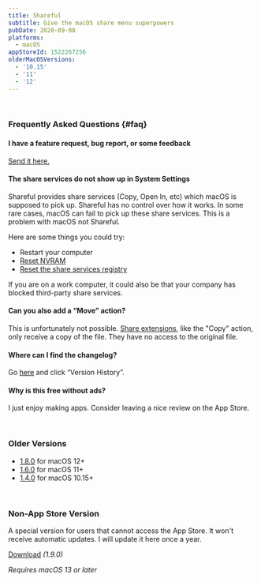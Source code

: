 ```yaml
---
title: Shareful
subtitle: Give the macOS share menu superpowers
pubDate: 2020-09-08
platforms:
  - macOS
appStoreId: 1522267256
olderMacOSVersions:
  - '10.15'
  - '11'
  - '12'
---
```


<br>

### Frequently Asked Questions {#faq}

#### I have a feature request, bug report, or some feedback

[Send it here.](https://sindresorhus.com/feedback?product=Shareful&referrer=Website-FAQ)

#### The share services do not show up in System Settings

Shareful provides share services (Copy, Open In, etc) which macOS is supposed to pick up. Shareful has no control over how it works. In some rare cases, macOS can fail to pick up these share services. This is a problem with macOS not Shareful.

Here are some things you could try:
- Restart your computer
- [Reset NVRAM](https://support.apple.com/en-us/HT204063)
- [Reset the share services registry](https://web.archive.org/web/20180711015728/https://support.apple.com/en-us/HT203129)

If you are on a work computer, it could also be that your company has blocked third-party share services.

#### Can you also add a “Move” action?

This is unfortunately not possible. [Share extensions](https://developer.apple.com/design/human-interface-guidelines/macos/extensions/share-extensions/), like the "Copy" action, only receive a copy of the file. They have no access to the original file.

#### Where can I find the changelog?

Go [here](https://apps.apple.com/app/id1522267256) and click “Version History”.

#### Why is this free without ads?

I just enjoy making apps. Consider leaving a nice review on the App Store.

<br>

### Older Versions

- [1.8.0](https://github.com/sindresorhus/meta/files/11297902/Shareful.1.8.0.-.macOS.12.zip) for macOS 12+
- [1.6.0](https://github.com/sindresorhus/meta/files/8800088/Shareful.1.6.0.-.macOS.11.zip) for macOS 11+
- [1.4.0](https://github.com/sindresorhus/meta/files/7119520/Shareful.1.4.0.-.macOS.10.15.zip) for macOS 10.15+

<br>

### Non-App Store Version

A special version for users that cannot access the App Store. It won't receive automatic updates. I will update it here once a year.

[Download](https://github.com/sindresorhus/meta/files/11297874/Shareful.1.9.0.zip) *(1.9.0)*

*Requires macOS 13 or later*
